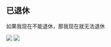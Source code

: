 ## 已退休
如果我现在不能退休，那我现在就无法退休

![](https://github-readme-stats.vercel.app/api?username=dongzhuo375&show_icons=true)
![](https://github-readme-stats.vercel.app/api/top-langs/?username=dongzhuo375&layout=compact&hide_border=true)
